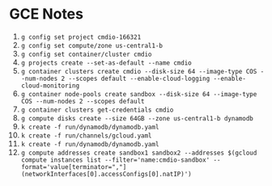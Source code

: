 # GCE Notes

1. `g config set project cmdio-166321`
1. `g config set compute/zone us-central1-b`
1. `g config set container/cluster cmdio`
1. `g projects create --set-as-default --name cmdio`
1. `g container clusters create cmdio --disk-size 64 --image-type COS --num-nodes 2 --scopes default --enable-cloud-logging --enable-cloud-monitoring`
1. `g container node-pools create sandbox --disk-size 64 --image-type COS --num-nodes 2 --scopes default`
1. `g container clusters get-credentials cmdio`
1. `g compute disks create --size 64GB --zone us-central1-b dynamodb`
1. `k create -f run/dynamodb/dynamodb.yaml`
1. `k create -f run/channels/gcloud.yaml`
1. `k create -f run/dynamodb/dynamodb.yaml`
1. `g compute addresses create sandbox1 sandbox2 --addresses $(gcloud compute instances list --filter='name:cmdio-sandbox' --format='value[terminator=","](networkInterfaces[0].accessConfigs[0].natIP)')`
